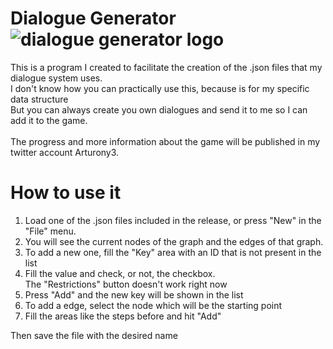 # Dialogue Generator    ![dialogue generator logo](https://res.cloudinary.com/dppvsoi3y/image/upload/c_scale,w_100/v1614217302/Dialogue_Generator/dialogue_logo_ofxhet.png)

This is a program I created to facilitate the creation of the .json files that my dialogue system uses. <br>
I don't know how you can practically use this, because is for my specific data structure <br>
But you can always create you own dialogues and send it to me so I can add it to the game. <br> <br>
The progress and more information about the game will be published in my twitter account Arturony3.

# How to use it

1. Load one of the .json files included in the release, or press "New" in the "File" menu. <br>
2. You will see the current nodes of the graph and the edges of that graph. <br>
3. To add a new one, fill the "Key" area with an ID that is not present in the list <br>
4. Fill the value and check, or not, the checkbox. <br>
The "Restrictions" button doesn't work right now <br>
5. Press "Add" and the new key will be shown in the list <br>
6. To add a edge, select the node which will be the starting point
7. Fill the areas like the steps before and hit "Add" <br>

Then save the file with the desired name
